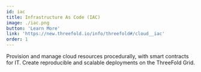 ```yaml
---
id: iac
title: Infrastructure As Code (IAC)
image: ./iac.png
button: 'Learn More'
link: 'https://new.threefold.io/info/threefold#/cloud__iac'
order: 1
---
```


Provision and manage cloud resources procedurally, with smart contracts for IT. Create reproducible and scalable deployments on the ThreeFold Grid.